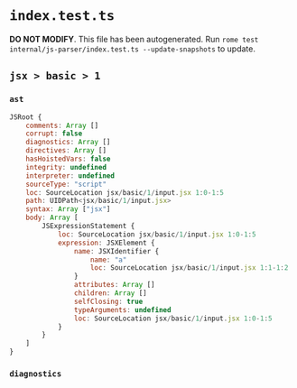 # `index.test.ts`

**DO NOT MODIFY**. This file has been autogenerated. Run `rome test internal/js-parser/index.test.ts --update-snapshots` to update.

## `jsx > basic > 1`

### `ast`

```javascript
JSRoot {
	comments: Array []
	corrupt: false
	diagnostics: Array []
	directives: Array []
	hasHoistedVars: false
	integrity: undefined
	interpreter: undefined
	sourceType: "script"
	loc: SourceLocation jsx/basic/1/input.jsx 1:0-1:5
	path: UIDPath<jsx/basic/1/input.jsx>
	syntax: Array ["jsx"]
	body: Array [
		JSExpressionStatement {
			loc: SourceLocation jsx/basic/1/input.jsx 1:0-1:5
			expression: JSXElement {
				name: JSXIdentifier {
					name: "a"
					loc: SourceLocation jsx/basic/1/input.jsx 1:1-1:2
				}
				attributes: Array []
				children: Array []
				selfClosing: true
				typeArguments: undefined
				loc: SourceLocation jsx/basic/1/input.jsx 1:0-1:5
			}
		}
	]
}
```

### `diagnostics`

```

```
